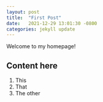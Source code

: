 ```yaml
---
layout: post
title:  "First Post"
date:   2021-12-29 13:01:30 -0800
categories: jekyll update
---
```



Welcome to my homepage!

## Content here
1. This 
2. That
3. The other
